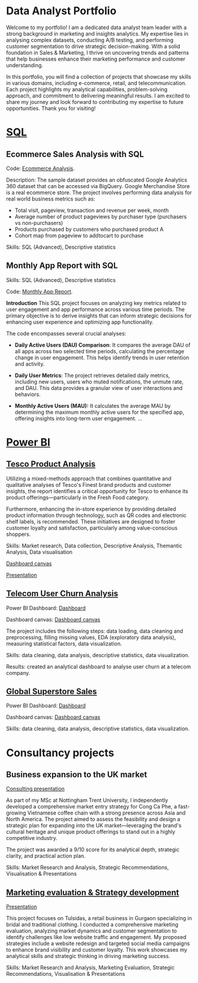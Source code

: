 # Data Analyst Portfolio

Welcome to my portfolio! I am a dedicated data analyst team leader with a strong background in marketing and insights analytics. My expertise lies in analysing complex datasets, conducting A/B testing, and performing customer segmentation to drive strategic decision-making. With a solid foundation in Sales & Marketing, I thrive on uncovering trends and patterns that help businesses enhance their marketing performance and customer understanding.

In this portfolio, you will find a collection of projects that showcase my skills in various domains, including e-commerce, retail, and telecommunication. Each project highlights my analytical capabilities, problem-solving approach, and commitment to delivering meaningful results. I am excited to share my journey and look forward to contributing my expertise to future opportunities. Thank you for visiting!

# [SQL](https://github.com/PhuongAnhDuong/DA_Portfolio/tree/main/SQL)

## Ecommerce Sales Analysis with SQL

Code: [Ecommerce Analysis](https://github.com/PhuongAnhDuong/DA_Portfolio/blob/main/SQL/Ecommerce_project.sql).

Description: The sample dataset provides an obfuscated Google Analytics 360 dataset that can be accessed via BigQuery. Google Merchandise Store is a real ecommerce store. The project involves performing data analysis for real world business metrics such as:
- Total visit, pageview, transaction and revenue per week, month
- Average number of product pageviews by purchaser type (purchasers vs non-purchasers)
- Products purchased by customers who purchased product A 
- Cohort map from pageview to addtocart to purchase

Skills: SQL (Advanced), Descriptive statistics

## Monthly App Report with SQL

Skills: SQL (Advanced), Descriptive statistics

Code: [Monthly App Report](https://github.com/PhuongAnhDuong/DA_Portfolio/blob/main/SQL/Monthly_App_Report.sql).


**Introduction**
This SQL project focuses on analyzing key metrics related to user engagement and app performance across various time periods. The primary objective is to derive insights that can inform strategic decisions for enhancing user experience and optimizing app functionality.

The code encompasses several crucial analyses:

- **Daily Active Users (DAU) Comparison**: It compares the average DAU of all apps across two selected time periods, calculating the percentage change in user engagement. This helps identify trends in user retention and activity.

- **Daily User Metrics**:  The project retrieves detailed daily metrics, including new users, users who muted notifications, the unmute rate, and DAU. This data provides a granular view of user interactions and behaviors.

- **Monthly Active Users (MAU):** It calculates the average MAU by determining the maximum monthly active users for the specified app, offering insights into long-term user engagement.
...

# [Power BI](https://github.com/PhuongAnhDuong/DA_Portfolio/tree/main/Power%20BI)

## [Tesco Product Analysis](https://github.com/PhuongAnhDuong/Data_Analyst_Portfolio/tree/main/Power%20BI/Tesco%20Product%20Analysis)

Utilizing a mixed-methods approach that combines quantitative and qualitative analyses of Tesco's Finest brand products and customer insights, the report identifies a critical opportunity for Tesco to enhance its product offerings—particularly in the Fresh Food category. 

Furthermore, enhancing the in-store experience by providing detailed product information through technology, such as QR codes and electronic shelf labels, is recommended. These initiatives are designed to foster customer loyalty and satisfaction, particularly among value-conscious shoppers.

Skills: Market research, Data collection, Descriptive Analysis, Themantic Analysis, Data visualisation

[Dashboard canvas](https://github.com/PhuongAnhDuong/Data_Analyst_Portfolio/blob/main/Power%20BI/Tesco%20Product%20Analysis/Tesco%20Finest%20Product%20Analysis.png)

[Presentation](https://github.com/PhuongAnhDuong/Data_Analyst_Portfolio/blob/main/Power%20BI/Tesco%20Product%20Analysis/Presentation.pdf)

## [Telecom User Churn Analysis](https://github.com/PhuongAnhDuong/Data_Analyst_Portfolio/tree/main/Power%20BI/User%20Churn%20Analysis)

Power BI Dashboard: [Dashboard](https://github.com/PhuongAnhDuong/DA_Portfolio/blob/main/Power%20BI/User%20Churn%20Analysis/Churn%20Analysis%20Dashboard%20.pbix)

Dashboard canvas: [Dashboard canvas](https://github.com/PhuongAnhDuong/DA_Portfolio/blob/main/Power%20BI/User%20Churn%20Analysis/Churn%20Analysis%20Dashboard.pdf)

The project includes the following steps: data loading, data cleaning and preprocessing, filling missing values, EDA (exploratory data analysis),  measuring statistical factors, data visualization. 

Skills: data cleaning, data analysis, descriptive statistics, data visualization.

Results: created an analytical dashboard to analyse user churn at a telecom company.

## [Global Superstore Sales](https://github.com/PhuongAnhDuong/Data_Analyst_Portfolio/tree/main/Power%20BI/Global%20Superstore%20Sales)
Power BI Dashboard: [Dashboard](https://github.com/PhuongAnhDuong/DA_Portfolio/blob/main/Power%20BI/Global%20Superstore%20Sales/Global%20Superstore%20Sales%20Analysis%20Dashboard.pbix)

Dashboard canvas: [Dashboard canvas](https://github.com/PhuongAnhDuong/DA_Portfolio/blob/main/Power%20BI/Global%20Superstore%20Sales/Global%20Superstore%20Sales%20Analysis.pdf)

Skills: data cleaning, data analysis, descriptive statistics, data visualization.

# Consultancy projects

## Business expansion to the UK market
[Consulting presentation](https://github.com/PhuongAnhDuong/Data_Analyst_Portfolio/blob/main/Consultancy%20Projects/Business%20Expansion%20in%20the%20UK%20market/Coffee%20Chain's%20Market%20Expansion%20to%20the%20UK.pptx)

As part of my MSc at Nottingham Trent University, I independently developed a comprehensive market entry strategy for Cong Ca Phe, a fast-growing Vietnamese coffee chain with a strong presence across Asia and North America. The project aimed to assess the feasibility and design a strategic plan for expanding into the UK market—leveraging the brand's cultural heritage and unique product offerings to stand out in a highly competitive industry. 

The project was awarded a 9/10 score for its analytical depth, strategic clarity, and practical action plan. 

Skills: Market Research and Analysis, Strategic Recommendations, Visualisation & Presentations 

## [Marketing evaluation & Strategy development](https://github.com/PhuongAnhDuong/Data_Analyst_Portfolio/tree/main/Consultancy%20Projects/Marketing%20Performance%20Evaluation)

[Presentation](https://github.com/PhuongAnhDuong/Data_Analyst_Portfolio/blob/main/Consultancy%20Projects/Marketing%20Performance%20Evaluation/Tulsidas%20Marketing%20Evaluation%20%26%20strategy%20development.pdf)

This project focuses on Tulsidas, a retail business in Gurgaon specializing in bridal and traditional clothing. I conducted a comprehensive marketing evaluation, analyzing market dynamics and customer segmentation to identify challenges like low website traffic and engagement. My proposed strategies include a website redesign and targeted social media campaigns to enhance brand visibility and customer loyalty. This work showcases my analytical skills and strategic thinking in driving marketing success.

Skills: Market Research and Analysis, Marketing Evaluation, Strategic Recommendations, Visualisation & Presentations 


